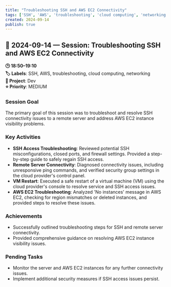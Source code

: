 ```yaml
---
title: "Troubleshooting SSH and AWS EC2 Connectivity"
tags: ['SSH', 'AWS', 'troubleshooting', 'cloud computing', 'networking']
created: 2024-09-14
publish: true
---
```


## 📅 2024-09-14 — Session: Troubleshooting SSH and AWS EC2 Connectivity

**🕒 18:50–19:10**  
**🏷️ Labels**: SSH, AWS, troubleshooting, cloud computing, networking  
**📂 Project**: Dev  
**⭐ Priority**: MEDIUM  


### Session Goal
The primary goal of this session was to troubleshoot and resolve SSH connectivity issues to a remote server and address AWS EC2 instance visibility problems.

### Key Activities
- **SSH Access Troubleshooting**: Reviewed potential SSH misconfigurations, closed ports, and firewall settings. Provided a step-by-step guide to safely regain SSH access.
- **Remote Server Connectivity**: Diagnosed connectivity issues, including unresponsive ping commands, and verified security group settings in the cloud provider's control panel.
- **VM Restart**: Executed a safe restart of a virtual machine (VM) using the cloud provider's console to resolve service and SSH access issues.
- **AWS EC2 Troubleshooting**: Analyzed 'No instances' message in AWS EC2, checking for region mismatches or deleted instances, and provided steps to resolve these issues.

### Achievements
- Successfully outlined troubleshooting steps for SSH and remote server connectivity.
- Provided comprehensive guidance on resolving AWS EC2 instance visibility issues.

### Pending Tasks
- Monitor the server and AWS EC2 instances for any further connectivity issues.
- Implement additional security measures if SSH access issues persist.

